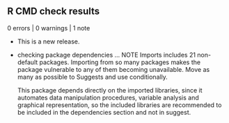 ## R CMD check results

0 errors | 0 warnings | 1 note

* This is a new release.

* checking package dependencies ... NOTE
  Imports includes 21 non-default packages.
  Importing from so many packages makes the package vulnerable to any of
  them becoming unavailable.  Move as many as possible to Suggests and
  use conditionally.
  
  This package depends directly on the imported libraries, since it automates
  data manipulation procedures, variable analysis and graphical
  representation, so the included libraries are recommended to be included in
  the dependencies section and not in suggest.
